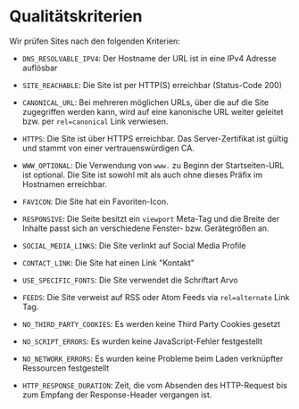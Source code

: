 # Qualitätskriterien

Wir prüfen Sites nach den folgenden Kriterien:

- `DNS_RESOLVABLE_IPV4`: Der Hostname der URL ist in eine IPv4 Adresse auflösbar

- `SITE_REACHABLE`: Die Site ist per HTTP(S) erreichbar (Status-Code 200)

- `CANONICAL_URL`: Bei mehreren möglichen URLs, über die auf die Site zugegriffen werden kann, wird auf eine kanonische URL weiter geleitet bzw. per `rel=canonical` Link verwiesen.

- `HTTPS`: Die Site ist über HTTPS erreichbar. Das Server-Zertifikat ist gültig und stammt von einer vertrauenswürdigen CA.

- `WWW_OPTIONAL`: Die Verwendung von `www.` zu Beginn der Startseiten-URL ist optional. Die Site ist sowohl mit als auch ohne dieses Präfix im Hostnamen erreichbar.

- `FAVICON`: Die Site hat ein Favoriten-Icon.

- `RESPONSIVE`: Die Seite besitzt ein `viewport` Meta-Tag und die Breite der Inhalte passt sich an verschiedene Fenster- bzw. Gerätegrößen an.

- `SOCIAL_MEDIA_LINKS`: Die Site verlinkt auf Social Media Profile

- `CONTACT_LINK`: Die Site hat einen Link "Kontakt"

- `USE_SPECIFIC_FONTS`: Die Site verwendet die Schriftart Arvo

- `FEEDS`: Die Site verweist auf RSS oder Atom Feeds via `rel=alternate` Link Tag.

- `NO_THIRD_PARTY_COOKIES`: Es werden keine Third Party Cookies gesetzt

- `NO_SCRIPT_ERRORS`: Es wurden keine JavaScript-Fehler festgestellt

- `NO_NETWORK_ERRORS`: Es wurden keine Probleme beim Laden verknüpfter Ressourcen festgestellt

- `HTTP_RESPONSE_DURATION`: Zeit, die vom Absenden des HTTP-Request bis zum Empfang der Response-Header vergangen ist.
